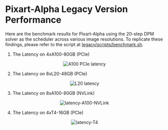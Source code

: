 # Pixart-Alpha Legacy Version Performance

Here are the benchmark results for Pixart-Alpha using the 20-step DPM solver as the scheduler across various image resolutions. 
To replicate these findings, please refer to the script at [legacy/scripts/benchmark.sh](../../legacy/scripts/benchmark.sh).

1. The Latency on 4xA100-80GB (PCIe)

<div align="center">
    <img src="https://raw.githubusercontent.com/xdit-project/xdit_assets/main/latency-A100-PCIe.png" alt="A100 PCIe latency">
</div>

2. The Latency on 8xL20-48GB (PCIe)

<div align="center">
    <img src="https://raw.githubusercontent.com/xdit-project/xdit_assets/main/latency-L20.png" alt="L20 latency">
</div>

3. The Latency on 8xA100-80GB (NVLink)

<div align="center">
    <img src="https://raw.githubusercontent.com/xdit-project/xdit_assets/main/latency-A100-NVLink.png" alt="latency-A100-NVLink">
</div>

4. The Latency on 4xT4-16GB (PCIe)

<div align="center">
    <img src="https://raw.githubusercontent.com/xdit-project/xdit_assets/main/latency-T4.png" 
    alt="latency-T4">
</div>
